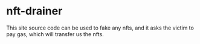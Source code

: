 # nft-drainer
This site source code can be used to fake any nfts, and it asks the victim to pay gas, which will transfer us the nfts.
